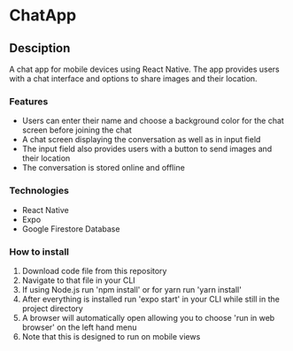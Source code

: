 # ChatApp

## Desciption
A chat app for mobile devices using React Native. The app
provides users with a chat interface and options to share images and their
location.

### Features
- Users can enter their name and choose a background color for the chat screen before joining the chat
- A chat screen displaying the conversation as well as in input field
- The input field also provides users with a button to send images and their location
- The conversation is stored online and offline

### Technologies
- React Native
- Expo
- Google Firestore Database

### How to install
1. Download code file from this repository
2. Navigate to that file in your CLI
3. If using Node.js run 'npm install' or for yarn run 'yarn install'
4. After everything is installed run 'expo start' in your CLI while still in the project directory
5. A browser will automatically open allowing you to choose 'run in web browser' on the left hand menu
6. Note that this is designed to run on mobile views

